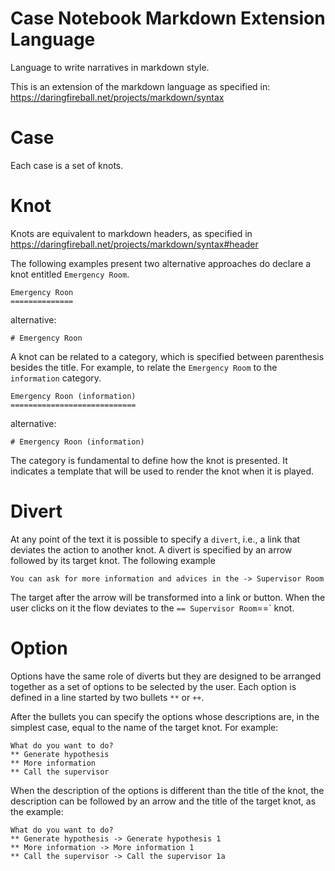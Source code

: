 # Case Notebook Markdown Extension Language

Language to write narratives in markdown style.


This is an extension of the markdown language as specified in: https://daringfireball.net/projects/markdown/syntax


# Case

Each case is a set of knots.

# Knot

Knots are equivalent to markdown headers, as specified in https://daringfireball.net/projects/markdown/syntax#header

The following examples present two alternative approaches do declare a knot entitled `Emergency Room`.
```
Emergency Roon
==============
```
alternative:
```
# Emergency Roon
```

A knot can be related to a category, which is specified between parenthesis besides 
the title. For example, to relate the `Emergency Room` to the `information` category.

```
Emergency Roon (information)
============================
```
alternative:
```
# Emergency Roon (information)
```

The category is fundamental to define how the knot is presented. It indicates a template 
that will be used to render the knot when it is played.

# Divert

At any point of the text it is possible to specify a `divert`, i.e., a link that deviates the 
action to another knot. A divert is specified by an arrow followed by its target knot. 
The following example

```
You can ask for more information and advices in the -> Supervisor Room
```

The target after the arrow will be transformed into a link or button. When the user 
clicks on it the flow deviates to the  `== Supervisor Room`==` knot.

# Option

Options have the same role of diverts but they are designed to be arranged together 
as a set of options to be selected by the user. Each option is defined in a line started 
by two bullets `**` or `++`.

After the bullets you can specify the options whose descriptions are, in the simplest 
case, equal to the name of the target knot. For example:  

```
What do you want to do?
** Generate hypothesis
** More information
** Call the supervisor
```

When the description of the options is different than the title of the knot, the description 
can be followed by an arrow and the title of the target knot, as the example:

```
What do you want to do?
** Generate hypothesis -> Generate hypothesis 1
** More information -> More information 1
** Call the supervisor -> Call the supervisor 1a
```

